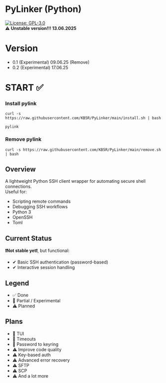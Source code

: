 # PyLinker (Python)  
[![License: GPL-3.0](https://img.shields.io/badge/license-GPL--3.0-red.svg)](LICENSE)  
⚠ **Unstable version!!! 13.06.2025**

# Version
- 0.1 (Experimental) 09.06.25 (Remove)
- 0.2 (Experimental) 17.06.25

# START ✅ 
### Install pylink
```
curl -s https://raw.githubusercontent.com/KB5R/PyLinker/main/install.sh | bash
```
```
pylink
```
### Remove pylink
```
curl -s https://raw.githubusercontent.com/KB5R/PyLinker/main/remove.sh | bash
```


## Overview  
A lightweight Python SSH client wrapper for automating secure shell connections.  
Useful for:  
- Scripting remote commands  
- Debugging SSH workflows  
- Python 3
- OpenSSH
- Toml

## Current Status  
**❗Not stable yet❗**, but functional: 
- ✔ Basic SSH authentication (password-based)  
- ✔ Interactive session handling  

## Legend
- ✅ Done
- 🔶 Partial / Experimental
- ⚠️ Planned
## Plans
- 🔶 TUI
- 🔶 Timeouts
- 🔶 Password to keyring
- ⚠️ Improve code quality
- ⚠️ Key-based auth
- ⚠️ Advanced error recovery  
- ⚠️ SFTP
- ⚠️ SCP
- ⚠️ And a lot more

